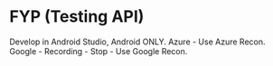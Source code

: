 ﻿# FYP (Testing API)
 Develop in Android Studio, Android ONLY.
 Azure - Use Azure Recon.
 Google - Recording - Stop - Use Google Recon.
